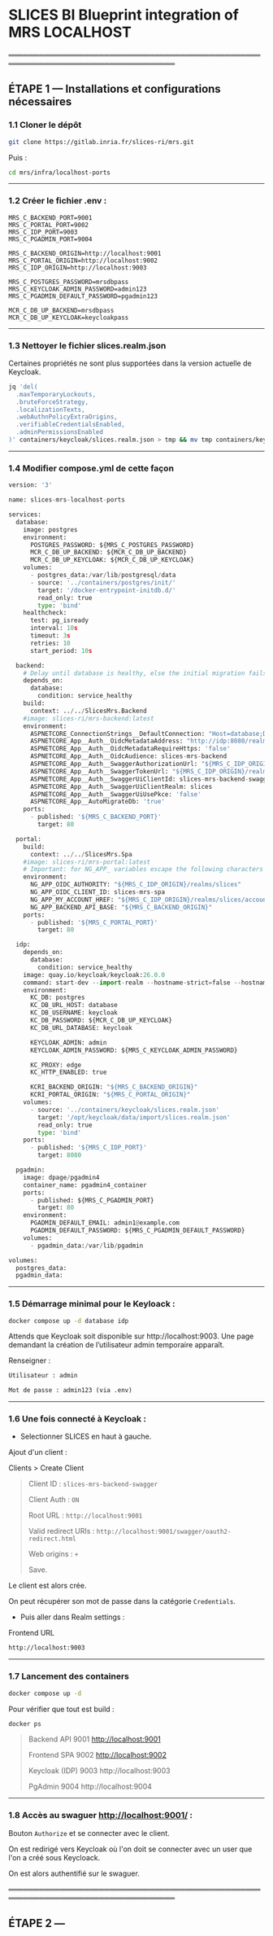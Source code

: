 # SLICES BI Blueprint integration of MRS LOCALHOST

═══════════════════════════════════════════════════════════════════════════════════

## ÉTAPE 1 — Installations et configurations nécessaires

### 1.1 Cloner le dépôt
```bash
git clone https://gitlab.inria.fr/slices-ri/mrs.git
```
Puis :
```bash
cd mrs/infra/localhost-ports
```

---

### 1.2 Créer le fichier .env :
```env
MRS_C_BACKEND_PORT=9001
MRS_C_PORTAL_PORT=9002
MRS_C_IDP_PORT=9003
MRS_C_PGADMIN_PORT=9004

MRS_C_BACKEND_ORIGIN=http://localhost:9001
MRS_C_PORTAL_ORIGIN=http://localhost:9002
MRS_C_IDP_ORIGIN=http://localhost:9003

MRS_C_POSTGRES_PASSWORD=mrsdbpass
MRS_C_KEYCLOAK_ADMIN_PASSWORD=admin123
MRS_C_PGADMIN_DEFAULT_PASSWORD=pgadmin123

MCR_C_DB_UP_BACKEND=mrsdbpass
MCR_C_DB_UP_KEYCLOAK=keycloakpass
```

---

### 1.3 Nettoyer le fichier slices.realm.json
Certaines propriétés ne sont plus supportées dans la version actuelle de Keycloak. 
```bash
jq 'del(
  .maxTemporaryLockouts,
  .bruteForceStrategy,
  .localizationTexts,
  .webAuthnPolicyExtraOrigins,
  .verifiableCredentialsEnabled,
  .adminPermissionsEnabled
)' containers/keycloak/slices.realm.json > tmp && mv tmp containers/keycloak/slices.realm.json
```

---

### 1.4 Modifier compose.yml de cette façon
```python
version: '3'

name: slices-mrs-localhost-ports

services:
  database:
    image: postgres
    environment:
      POSTGRES_PASSWORD: ${MRS_C_POSTGRES_PASSWORD}
      MCR_C_DB_UP_BACKEND: ${MCR_C_DB_UP_BACKEND}
      MCR_C_DB_UP_KEYCLOAK: ${MCR_C_DB_UP_KEYCLOAK}
    volumes:
      - postgres_data:/var/lib/postgresql/data
      - source: '../containers/postgres/init/'
        target: '/docker-entrypoint-initdb.d/'
        read_only: true
        type: 'bind'
    healthcheck:
      test: pg_isready
      interval: 10s
      timeout: 3s
      retries: 10
      start_period: 10s

  backend:
    # Delay until database is healthy, else the initial migration fails and the container crashes
    depends_on:
      database:
        condition: service_healthy
    build:
      context: ../../SlicesMrs.Backend
    #image: slices-ri/mrs-backend:latest
    environment:
      ASPNETCORE_ConnectionStrings__DefaultConnection: "Host=database;Database=mrs_backend;Username=mrs_backend;Password=${MCR_C_DB_UP_BACKEND};"
      ASPNETCORE_App__Auth__OidcMetadataAddress: "http://idp:8080/realms/slices/.well-known/openid-configuration"
      ASPNETCORE_App__Auth__OidcMetadataRequireHttps: 'false'
      ASPNETCORE_App__Auth__OidcAudience: slices-mrs-backend
      ASPNETCORE_App__Auth__SwaggerAuthorizationUrl: "${MRS_C_IDP_ORIGIN}/realms/slices/protocol/openid-connect/auth"
      ASPNETCORE_App__Auth__SwaggerTokenUrl: "${MRS_C_IDP_ORIGIN}/realms/slices/protocol/openid-connect/token"
      ASPNETCORE_App__Auth__SwaggerUiClientId: slices-mrs-backend-swagger
      ASPNETCORE_App__Auth__SwaggerUiClientRealm: slices
      ASPNETCORE_App__Auth__SwaggerUiUsePkce: 'false'
      ASPNETCORE_App__AutoMigrateDb: 'true'
    ports:
      - published: '${MRS_C_BACKEND_PORT}'
        target: 80

  portal:
    build:
      context: ../../SlicesMrs.Spa
    #image: slices-ri/mrs-portal:latest
    # Important: for NG_APP_ variables escape the following characters if used: ` ' "
    environment:
      NG_APP_OIDC_AUTHORITY: "${MRS_C_IDP_ORIGIN}/realms/slices"
      NG_APP_OIDC_CLIENT_ID: slices-mrs-spa
      NG_APP_MY_ACCOUNT_HREF: "${MRS_C_IDP_ORIGIN}/realms/slices/account"
      NG_APP_BACKEND_API_BASE: "${MRS_C_BACKEND_ORIGIN}"
    ports:
      - published: '${MRS_C_PORTAL_PORT}'
        target: 80

  idp:
    depends_on:
      database:
        condition: service_healthy
    image: quay.io/keycloak/keycloak:26.0.0
    command: start-dev --import-realm --hostname-strict=false --hostname=localhost
    environment:
      KC_DB: postgres
      KC_DB_URL_HOST: database
      KC_DB_USERNAME: keycloak
      KC_DB_PASSWORD: ${MCR_C_DB_UP_KEYCLOAK}
      KC_DB_URL_DATABASE: keycloak

      KEYCLOAK_ADMIN: admin
      KEYCLOAK_ADMIN_PASSWORD: ${MRS_C_KEYCLOAK_ADMIN_PASSWORD}

      KC_PROXY: edge
      KC_HTTP_ENABLED: true

      KCRI_BACKEND_ORIGIN: "${MRS_C_BACKEND_ORIGIN}"
      KCRI_PORTAL_ORIGIN: "${MRS_C_PORTAL_ORIGIN}"
    volumes:
      - source: '../containers/keycloak/slices.realm.json'
        target: '/opt/keycloak/data/import/slices.realm.json'
        read_only: true
        type: 'bind'
    ports:
      - published: '${MRS_C_IDP_PORT}'
        target: 8080

  pgadmin:
    image: dpage/pgadmin4
    container_name: pgadmin4_container
    ports:
      - published: ${MRS_C_PGADMIN_PORT}
        target: 80
    environment:
      PGADMIN_DEFAULT_EMAIL: admin1@example.com
      PGADMIN_DEFAULT_PASSWORD: ${MRS_C_PGADMIN_DEFAULT_PASSWORD}
    volumes:
      - pgadmin_data:/var/lib/pgadmin

volumes:
  postgres_data:
  pgadmin_data:
```

---

### 1.5 Démarrage minimal pour le Keyloack :
```bash
docker compose up -d database idp
```
Attends que Keycloak soit disponible sur http://localhost:9003. Une page demandant la création de l’utilisateur admin temporaire apparaît.

Renseigner :
```python
Utilisateur : admin
```
```python
Mot de passe : admin123 (via .env)
```

---

### 1.6 Une fois connecté à Keycloak :

- Selectionner SLICES en haut à gauche.

Ajout d'un client : 

Clients > Create Client
>
> Client ID : `slices-mrs-backend-swagger`
> 
> Client Auth : `ON`
> 
> Root URL : `http://localhost:9001`
> 
> Valid redirect URIs : `http://localhost:9001/swagger/oauth2-redirect.html`
> 
> Web origins : `+`
> 
> Save.

Le client est alors crée.

On peut récupérer son mot de passe dans la catégorie `Credentials`.

- Puis aller dans Realm settings :

Frontend URL 
```bash
http://localhost:9003
```

---

### 1.7 Lancement des containers
```bash
docker compose up -d
```

Pour vérifier que tout est build :
```bash
docker ps
```
> Backend API	9001	[http://localhost:9001](http://localhost:9001/swagger/index.html)	
>
> Frontend SPA	9002	[http://localhost:9002](http://localhost:9002/app/home)
> 
> Keycloak (IDP)	9003	http://localhost:9003	
> 
> PgAdmin	9004	http://localhost:9004

---

### 1.8 Accès au swaguer [http://localhost:9001/](http://localhost:9001/swagger/index.html) :
Bouton `Authorize` et se connecter avec le client.

On est redirigé vers Keycloak où l'on doit se connecter avec un user que l'on a créé sous Keycloack.

On est alors authentifié sur le swaguer.


═══════════════════════════════════════════════════════════════════════════════════

## ÉTAPE 2 — 
